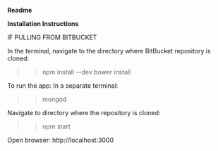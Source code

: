 **Readme**

**Installation Instructions**

IF PULLING FROM BITBUCKET

In the terminal, navigate to the directory where BitBucket repository is cloned:
>>npm install --dev
>>bower install

To run the app:
In a separate terminal: 
>>mongod

Navigate to directory where the repository is cloned:
>>npm start

Open browser: http://localhost:3000 